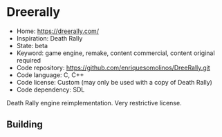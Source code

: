 # Dreerally

- Home: https://dreerally.com/
- Inspiration: Death Rally
- State: beta
- Keyword: game engine, remake, content commercial, content original required
- Code repository: https://github.com/enriquesomolinos/DreeRally.git
- Code language: C, C++
- Code license: Custom (may only be used with a copy of Death Rally)
- Code dependency: SDL

Death Rally engine reimplementation.
Very restrictive license.

## Building
